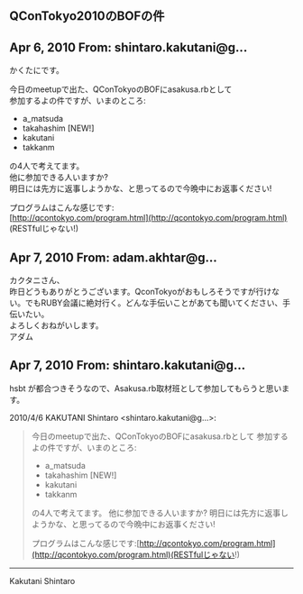 ## QConTokyo2010のBOFの件

## Apr 6, 2010 From: shintaro.kakutani@g...

かくたにです。

今日のmeetupで出た、QConTokyoのBOFにasakusa.rbとして  
参加するよの件ですが、いまのところ:

- a\_matsuda
- takahashim [NEW!]
- kakutani
- takkanm

の4人で考えてます。  
他に参加できる人いますか?  
明日には先方に返事しようかな、と思ってるので今晩中にお返事ください!

プログラムはこんな感じです:  
[http://qcontokyo.com/program.html](http://qcontokyo.com/program.html)  
(RESTfulじゃない!)

## Apr 7, 2010 From: adam.akhtar@g...

カクタニさん、  
昨日どうもありがとうございます。QconTokyoがおもしろそうですが行けない。でもRUBY会議に絶対行く。どんな手伝いことがあても聞いてください、手伝いたい。  
よろしくおねがいします。  
アダム

## Apr 7, 2010 From: shintaro.kakutani@g...

hsbt が都合つきそうなので、Asakusa.rb取材班として参加してもらうと思います。

2010/4/6 KAKUTANI Shintaro \<shintaro.kakutani@g...\>:

> 今日のmeetupで出た、QConTokyoのBOFにasakusa.rbとして 参加するよの件ですが、いまのところ:
> 
> - a\_matsuda
> - takahashim [NEW!]
> - kakutani
> - takkanm
> 
> の4人で考えてます。 他に参加できる人いますか? 明日には先方に返事しようかな、と思ってるので今晩中にお返事ください!
> 
> プログラムはこんな感じです:[http://qcontokyo.com/program.html](http://qcontokyo.com/program.html)(RESTfulじゃない!)
* * *

Kakutani Shintaro

